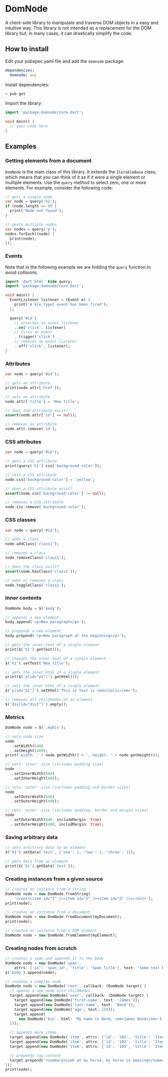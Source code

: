# DomNode

A client-side library to manipulate and traverse DOM objects in a easy and intuitive way. This library is not intended as a replacement for the DOM library but, in many cases, it can drastically simplify the code.

## How to install

Edit your pubspec.yaml file and add the `domnode` package:
```yaml
dependencies:
  domnode: any
```

Install dependencies:
```bash
> pub get
```

Import the library:
```dart
import 'package:domnode/core.dart';

void main() {
  // your code here
}
```

## Examples

### Getting elements from a document

`DomNode` is the main class of this library. It extends the `IterableBase` class, which means that you can think of it as if it were a single element or multiple elements. Use the `query` method to select zero, one or more elements. For example, consider the following code:

```dart
// gets a single node
var node = query('h1');
if (node.length == 0) {
  print('Node not found');
}

// gests multiple nodes
var nodes = query('p');
nodes.forEach((node) {
  print(node);
});
```

### Events

Note that in the following example we are hidding the `query` function to avoid collisions.

```dart
import 'dart:html' hide query;
import 'package:domnode/core.dart';

void main() {
  EventListener listener = (Event e) {
    print('A ${e.type} event has been fired');
  };

  query('#id')
    // attaches an event listener
    ..on('click', listener)
    // fires an event
    ..trigger('click')
    // removes an event listener
    ..off('click', listener);
}
```

### Attributes

```dart
var node = query('#id');

// gets an attribute
print(node.attr['href']);

// sets an attribute
node.attr['title'] = 'New title';

// does the attribute exist?
assert(node.attr['id'] == null);

// removes an attribute
node.attr.remove('id');
```

### CSS attributes

```dart
var node = query('#id');

// gets a CSS attribute
print(query('h1').css['background-color']);

// sets a CSS attribute
node.css['background-color'] = 'yellow';

// does a CSS attribute exist?
assert(node.css['background-color'] != null);

// removes a CSS attribute
node.css.remove('background-color');
```

### CSS classes

```dart
var node = query('#id');

// adds a class
node.addClass('class1');

// removes a class
node.removeClass('class1');

// does the class exist?
assert(node.hasClass('class1'));

// adds or removes a class
node.toggleClass('class1');
```

### Inner contents

```dart
DomNode body = $('body');

// appends a new element
body.append('<p>New paragraph</p>');

// prepends a new element
body.prepend('<p>New paragraph at the beginning</p>');

// gets the inner text of a single element
print($('h1').getText());

// changes the inner text of a single element
$('h1').setText('New title');

// gets the inner html of a single element
print($('p[id="p1"]').getHtml());

// sets the inner html of a single element
$('p[id="p1"]').setHtml('This is text is <em>italic</em>');

// removes all childnodes of an element
$('div[id="div1"]').empty();
```

### Metrics
```dart
DomNode node = $('.myDiv');

// sets node size
node
  ..setWidth(640)
  ..setHeight(480);
print('width: ' + node.getWidth() + ', height: ' + node.getHeight());

// sets 'inner' size (includes padding size)
node
  ..setInnerWidth(640)
  ..setInnerHeight(480);

// sets 'outer' size (includes padding and border sizes)
node
  ..setOuterWidth(640)
  ..setOuterHeight(480);

// sets 'outer' size (includes padding, border and margin sizes)
node
  ..setOuterWidth(640, includeMargin: true)
  ..setOuterHeight(480, includMargin: true);
```

### Saving arbitrary data

```dart
// sets arbitrary data to an element
$('h1').setData('test', {'one': 1, 'two': 2, 'three': 3});

// gets data from an element
print($('h1').getData('test'));
```

### Creating instances from a given source
```dart
// creates an instance from a string
DomNode node = new DomNode.fromString(
    '<root><item id="1" /><item id="2" /><item id="3" /></root>');
print(node);

// creates an instance from a document
DomNode node = new DomNode.fromDocument(myDocument);
print(node);

// creates an instance from a DOM element
DomNode node = new DomNode.fromElement(myElement);
```

### Creating nodes from scratch

```dart
// creates a span and appends it to the body
DomNode node = new DomNode('span',
    attrs: {'id': 'span_id', 'title': 'Span Title'}, text: 'Some text here');
$('body').append(node);

// creates a complex node
DomNode node = new DomNode('root', callback: (DomNode target) {
  // apends a new node with childNodes
  target.append(new DomNode('user', callback: (DomNode target) {
    target.append(new DomNode('first-name', text: 'James'));
    target.append(new DomNode('last-name', text: 'Bond'));
    target.append(new DomNode('age', text: 158));
    target.append(
      new DomNode('bio', html: 'My name is Bond, <em>James Bond</em>'));
  }));

  // appends more items
  target.append(new DomNode('item', attrs: {'id': '101', 'title': 'Item 1'}));
  target.append(new DomNode('item', attrs: {'id': '102', 'title': 'Item 2'}));
  target.append(new DomNode('item', attrs: {'id': '103', 'title': 'Item 3'}));

  // prepends raw content
  target.prepend('<summary>Look at my horse, my horse is amazing</summary>');
});
print(node);
```
